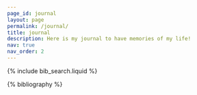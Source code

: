 ```yaml
---
page_id: journal
layout: page
permalink: /journal/
title: journal
description: Here is my journal to have memories of my life!
nav: true 
nav_order: 2
---
```


<!-- _pages/publications.md -->

<!-- Bibsearch Feature -->

{% include bib_search.liquid %}

<div class="publications">

{% bibliography %}

</div>